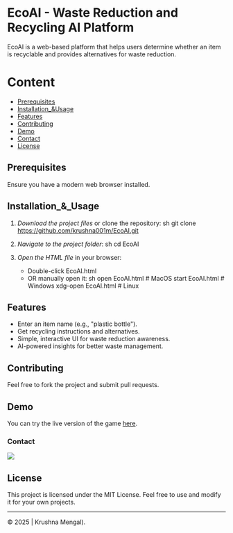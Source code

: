 # EcoAI - Waste Reduction and Recycling AI Platform

EcoAI is a web-based platform that helps users determine whether an item is recyclable and provides alternatives for waste reduction.


# Content
- [Prerequisites](#Prerequisites)
- [Installation_&Usage](#Installation&_Usage)
- [Features](#Features)
- [Contributing](#Contributing)
- [Demo](#Demo)
- [Contact](#Contact)
- [License](#License)
## Prerequisites

Ensure you have a modern web browser installed.

## Installation_&_Usage

1. *Download the project files* or clone the repository:
   sh
   git clone https://github.com/krushna001m/EcoAI.git
   
2. *Navigate to the project folder*:
   sh
   cd EcoAI
   
3. *Open the HTML file* in your browser:
   - Double-click EcoAI.html
   - OR manually open it:
     sh
     open EcoAI.html  # MacOS
     start EcoAI.html # Windows
     xdg-open EcoAI.html # Linux
     

## Features

- Enter an item name (e.g., "plastic bottle").
- Get recycling instructions and alternatives.
- Simple, interactive UI for waste reduction awareness.
- AI-powered insights for better waste management.

## Contributing

Feel free to fork the project and submit pull requests.

## Demo

You can try the live version of the game [here](https://krushna001m.github.io/EcoAI/).

### Contact

<a href="https://github.com/krushna001m"><img src="https://img.shields.io/badge/-GitHub-181717?style=flat&logo=github&logoColor=ffffff"/></a>

## License

This project is licensed under the MIT License. Feel free to use and modify it for your own projects.

---

© 2025 | Krushna Mengal).
